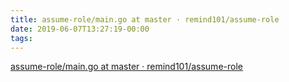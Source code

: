 ```yaml
---
title: assume-role/main.go at master · remind101/assume-role
date: 2019-06-07T13:27:19-00:00
tags:
---
```


[assume-role/main.go at master · remind101/assume-role](https://github.com/remind101/assume-role/blob/master/main.go)
